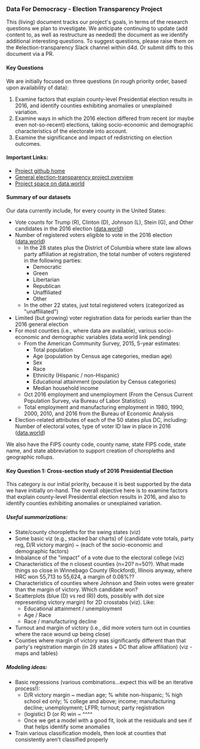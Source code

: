 ### Data For Democracy - Election Transparency Project

This (living) document tracks our project's goals, in terms of the research questions we plan to investigate.  We anticipate continuing to
update (add content to, as well as restructure as needed) the document as we identify additional interesting questions.  To suggest
questions, please raise them on the #election-transparency Slack channel within d4d.  Or submit diffs to this document via a PR.

#### Key Questions

We are initially focused on three questions (in rough priority order, based upon availability of data):

1. Examine factors that explain county-level Presidential election results in 2016, and identify counties exhibiting anomalies or unexplained variation.
1. Examine ways in which the 2016 election differed from recent (or maybe even not-so-recent) elections, taking socio-economic and demographic characteristics of the electorate into account.
1. Examine the significance and impact of redistricting on election outcomes.

#### Important Links:

* [Project github home](https://github.com/Data4Democracy/election-transparency)
* [General election-transparency project overview](https://github.com/Data4Democracy/election-transparency/blob/master/README.md)
* [Project space on data.world](https://data.world/data4democracy/election-transparency)

#### Summary of our datasets

Our data currently include, for every county in the United States:

* Vote counts for Trump (R), Clinton (D), Johnson (L), Stein (G), and Other candidates in the 2016 election ([data.world](https://data.world/data4democracy/election-transparency/file/PresidentialElectionResults2016.csv))
* Number of registered voters eligible to vote in the 2016 election ([data.world](https://data.world/data4democracy/election-transparency/file/PartyRegistration.csv))
	* In the 28 states plus the District of Columbia where state law allows party affiliation at registration, the total number of voters registered in the following parties:
		* Democratic
		* Green
		* Libertarian
		* Republican
		* Unaffiliated
		* Other
	* In the other 22 states, just total registered voters (categorized as "unaffiliated")
* Limited (but growing) voter registration data for periods earlier than the 2016 general election
* For most counties (i.e., where data are available), various socio-economic and demographic variables (data.world link pending)
	* From the American Community Survey, 2015, 5-year estimates:
		* Total population
		* Age (population by Census age categories, median age)
		* Sex
		* Race
		* Ethnicity (Hispanic / non-Hispanic)
		* Educational attainment (population by Census categories)
		* Median household income
	* Oct 2016 employment and unemployment (From the Census Current Population Survey, via Bureau of Labor Statistics)
	* Total employment and manufacturing employment in 1980, 1990, 2000, 2010, and 2016 from the Bureau of Economic Analysis
* Election-related attributes of each of the 50 states plus DC, including:  Number of electoral votes, type of voter ID law in place in 2016 ([data.world](https://data.world/data4democracy/election-transparency/file/States.csv))

We also have the FIPS county code, county name, state FIPS code, state name, and state abbreviation to support creation of choropleths and geographic rollups.

#### Key Question 1: Cross-section study of 2016 Presidential Election

This category is our initial priority, because it is best supported by the data we have initially on-hand.  The overall objective here is to examine factors that explain
county-level Presidential election results in 2016, and also to identify counties exhibiting anomalies or unexplained variation.

##### Useful summarizations:

* State/county choropleths for the swing states (viz)
* Some basic viz (e.g., stacked bar charts) of (candidate vote totals, party reg, D/R victory margin) ~ (each of the socio-economic and demographic factors)
* Imbalance of the "impact" of a vote due to the electoral college (viz)
* Characteristics of the n closest counties (n=20?  n=50?).  What made things so close in Winnebago County (Rockford), Illinois anyway, where HRC won 55,713 to 55,624, a margin of 0.08%??
* Characteristics of counties where Johnson and Stein votes were greater than the margin of victory.  Which candidate won?
* Scatterplots (blue (D) vs red (R)) dots, possibly with dot size representing victory margin) for 2D crosstabs (viz).  Like:
	* Educational attainment / unemployment
	* Age / Race
	* Race / manufacturing decline
* Turnout and margin of victory (i.e., did more voters turn out in counties where the race wound up being close)
* Counties where margin of victory was significantly different than that party's registration margin (in 28 states + DC that allow affiliation) (viz - maps and tables)

##### Modeling ideas:

* Basic regressions (various combinations...expect this will be an iterative process!):
	* D/R victory margin ~ median age; % white non-hispanic; % high school ed only; % college and above; income; manufacturing decline; unemployment; LFPR; turnout; party registration
	* (logistic) D (or R) win ~ ^^^^
	* Once we get a model with a good fit, look at the residuals and see if that helps identify some anomalies
* Train various classification models, then look at counties that consistently aren't classified properly
